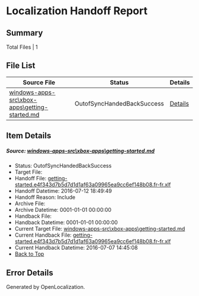 # <a name='report-top'></a> Localization Handoff Report

## Summary
 Total Files | 1

## File List
 Source File | Status | Details 
 ----------- | ------ | ------- 
 [windows-apps-src\xbox-apps\getting-started.md](https://github.com/Microsoft/windows-apps/blob/5f050eee9430dc7aaa2738a4610a2c4f5083839d/windows-apps-src/xbox-apps/getting-started.md) | OutofSyncHandedBackSuccess | [Details](#92a9cc54c6257c35b1e7ae19838b01c8452c4b365342)

## Item Details
##### <a name='92a9cc54c6257c35b1e7ae19838b01c8452c4b365342'></a> Source: [windows-apps-src\xbox-apps\getting-started.md](https://github.com/Microsoft/windows-apps/blob/5f050eee9430dc7aaa2738a4610a2c4f5083839d/windows-apps-src/xbox-apps/getting-started.md)
* Status: OutofSyncHandedBackSuccess
* Target File: 
* Handoff File: [getting-started.e4f343d7b5d7d1d1af63a09965ea9cc6ef148b08.fr-fr.xlf](https://github.com/Microsoft/WDG.handoff/blob/bdb6ab2ec212aa5f2abe16131b01acac6886dab4/ol-handoff/Microsoft/windows-apps.fr-fr/master/getting-started.e4f343d7b5d7d1d1af63a09965ea9cc6ef148b08.fr-fr.xlf)
* Handoff Datetime: 2016-07-12 18:49:49
* Handoff Reason: Include
* Archive File: 
* Archive Datetime: 0001-01-01 00:00:00
* Handback File: 
* Handback Datetime: 0001-01-01 00:00:00
* Current Target File: [windows-apps-src\xbox-apps\getting-started.md](https://github.com/Microsoft/windows-apps.fr-fr/blob/21e351b9eceff534fa9f8e598bf3aea2dcfc9ad7/windows-apps-src/xbox-apps/getting-started.md)
* Current Handback File: [getting-started.e4f343d7b5d7d1d1af63a09965ea9cc6ef148b08.fr-fr.xlf](https://github.com/Microsoft/WDG.handback/blob/5b2abfb406ce8dd8bef8aeb8faad9fbbffefc797/ol-handback/Microsoft/windows-apps.fr-fr/master/getting-started.e4f343d7b5d7d1d1af63a09965ea9cc6ef148b08.fr-fr.xlf)
* Current Handback Datetime: 2016-07-07 14:45:08
* [Back to Top](#report-top)


## Error Details

Generated by OpenLocalization.

